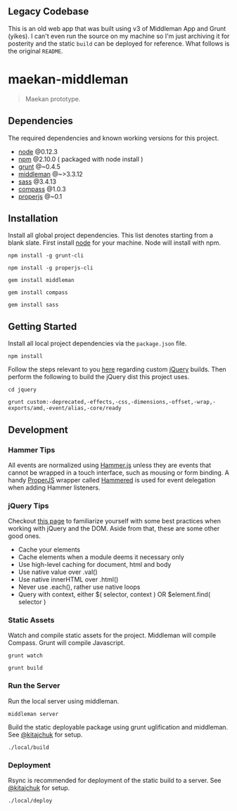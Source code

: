 ## Legacy Codebase
This is an old web app that was built using v3 of Middleman App and Grunt (yikes). I can't even run the source on my machine so I'm just archiving it for posterity and the static `build` can be deployed for reference. What follows is the original `README`.

maekan-middleman
================

> Maekan prototype.



## Dependencies
The required dependencies and known working versions for this project.

- [node](http://nodejs.org/) @0.12.3
- [npm](https://www.npmjs.com/) @2.10.0 ( packaged with node install )
- [grunt](http://gruntjs.com/) @~0.4.5
- [middleman](http://middlemanapp.com/) @~>3.3.12
- [sass](http://sass-lang.com/install) @3.4.13
- [compass](http://compass-style.org/) @1.0.3
- [properjs](https://github.com/ProperJS/) @~0.1



## Installation
Install all global project dependencies. This list denotes starting from a blank slate. First install [node](http://nodejs.org/download/) for your machine. Node will install with npm.
```shell
npm install -g grunt-cli

npm install -g properjs-cli

gem install middleman

gem install compass

gem install sass
```



## Getting Started
Install all local project dependencies via the `package.json` file.
```shell
npm install
```

Follow the steps relevant to you [here](https://github.com/jquery/jquery#how-to-build-your-own-jquery) regarding custom [jQuery](https://github.com/jquery/jquery) builds. Then perform the following to build the jQuery dist this project uses.
```shell
cd jquery

grunt custom:-deprecated,-effects,-css,-dimensions,-offset,-wrap,-exports/amd,-event/alias,-core/ready
```



## Development


### Hammer Tips
All events are normalized using [Hammer.js](http://hammerjs.github.io) unless they are events that cannot be wrapped in a touch interface, such as mousing or form binding. A handy [ProperJS](https://github.com/ProperJS) wrapper called [Hammered](https://github.com/ProperJS/Hammered) is used for event delegation when adding Hammer listeners.


### jQuery Tips
Checkout [this page](https://learn.jquery.com/performance/) to familiarize yourself with some best practices when working with jQuery and the DOM. Aside from that, these are some other good ones.
- Cache your elements
- Cache elements when a module deems it necessary only
- Use high-level caching for document, html and body
- Use native value over .val()
- Use native innerHTML over .html()
- Never use .each(), rather use native loops
- Query with context, either $( selector, context ) OR $element.find( selector )


### Static Assets
Watch and compile static assets for the project. Middleman will compile Compass. Grunt will compile Javascript.
```shell
grunt watch

grunt build
```


### Run the Server
Run the local server using middleman.
```shell
middleman server
```

Build the static deployable package using grunt uglification and middleman. See [@kitajchuk](https://github.com/kitajchuk) for setup.
```shell
./local/build
```


### Deployment
Rsync is recommended for deployment of the static build to a server. See [@kitajchuk](https://github.com/kitajchuk) for setup.
```shell
./local/deploy
```
